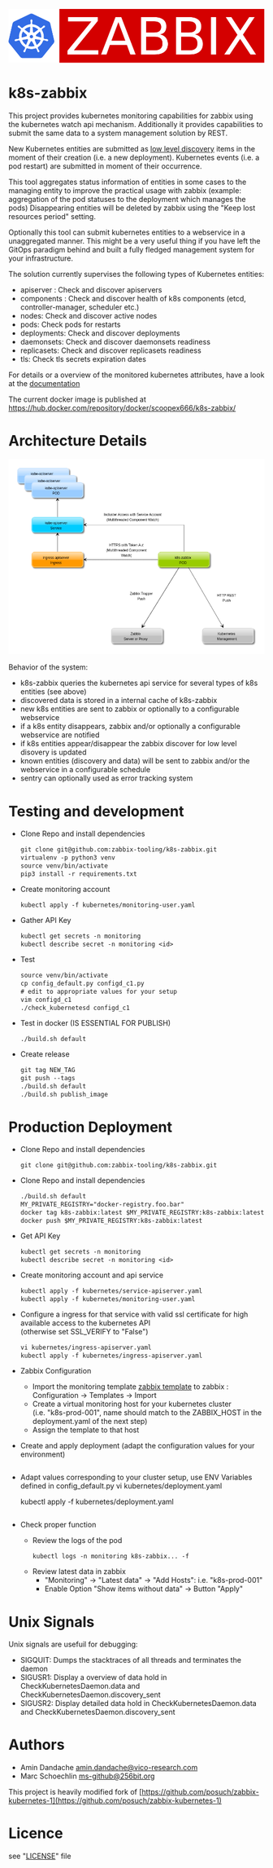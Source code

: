 ![K8SZabbix Logo](documentation/logo.svg)


k8s-zabbix
=================

This project provides kubernetes monitoring capabilities for zabbix using the kubernetes watch api mechanism.
Additionally it provides capabilities to submit the same data to a system management solution by REST.

New Kubernetes entities are submitted as [low level discovery](https://www.zabbix.com/documentation/current/manual/discovery/low_level_discovery)
items in the moment of their creation (i.e. a new deployment). Kubernetes events (i.e. a pod restart) are submitted in moment of their occurrence.

This tool aggregates status information of entities in some cases to the managing entity to improve the practical usage with zabbix
(example: aggregation of the pod statuses to the deployment which manages the pods)
Disappearing entities will be deleted by zabbix using the "Keep lost resources period" setting.

Optionally this tool can submit kubernetes entities to a webservice in a unaggregated manner.
This might be a very useful thing if you have left the GitOps paradigm behind and built a fully fledged management system for your infrastructure. 

The solution currently supervises the following types of Kubernetes entities:

* apiserver : Check and discover apiservers
* components : Check and discover health of k8s components (etcd, controller-manager, scheduler etc.)
* nodes: Check and discover active nodes
* pods: Check pods for restarts
* deployments: Check and discover deployments
* daemonsets: Check and discover daemonsets readiness
* replicasets: Check and discover replicasets readiness
* tls: Check tls secrets expiration dates

For details or a overview of the monitored kubernetes attributes, have a look at the [documentation](http://htmlpreview.github.io/?https://github.com/zabbix-tooling/k8s-zabbix/blob/master/documentation/template/custom_service_kubernetes.html)

The current docker image is published at https://hub.docker.com/repository/docker/scoopex666/k8s-zabbix/

Architecture Details
=====================


![Deployment Diagram](documentation/deployment_yed.png)

Behavior of the system:

* k8s-zabbix queries the kubernetes api service for several types of k8s entities (see above)
* discovered data is stored in a internal cache of k8s-zabbix
* new k8s entities are sent to zabbix or optionally to a configurable webservice
* if a k8s entity disappears, zabbix and/or optionally a configurable webservice are notified
* if k8s entities appear/disappear the zabbix discover for low level disovery is updated
* known entities (discovery and data) will be sent to zabbix and/or the webservice in a configurable schedule
* sentry can optionally used as error tracking system


Testing and development
=======================


* Clone Repo and install dependencies
  ```
  git clone git@github.com:zabbix-tooling/k8s-zabbix.git
  virtualenv -p python3 venv
  source venv/bin/activate
  pip3 install -r requirements.txt
  ```
* Create monitoring account
  ```
  kubectl apply -f kubernetes/monitoring-user.yaml
  ```
* Gather API Key
  ```
  kubectl get secrets -n monitoring
  kubectl describe secret -n monitoring <id>
  ```
* Test
  ```
  source venv/bin/activate
  cp config_default.py configd_c1.py
  # edit to appropriate values for your setup
  vim configd_c1
  ./check_kubernetesd configd_c1
  ```
* Test in docker (IS ESSENTIAL FOR PUBLISH)
  ```
  ./build.sh default
  ```
* Create release
  ```
  git tag NEW_TAG
  git push --tags
  ./build.sh default
  ./build.sh publish_image
  ```
Production Deployment
=====================

* Clone Repo and install dependencies
  ```
  git clone git@github.com:zabbix-tooling/k8s-zabbix.git
  ```
* Clone Repo and install dependencies
  ```
  ./build.sh default
  MY_PRIVATE_REGISTRY="docker-registry.foo.bar"
  docker tag k8s-zabbix:latest $MY_PRIVATE_REGISTRY:k8s-zabbix:latest
  docker push $MY_PRIVATE_REGISTRY:k8s-zabbix:latest
  ```
* Get API Key
  ```
  kubectl get secrets -n monitoring
  kubectl describe secret -n monitoring <id>
  ```
* Create monitoring account and api service
  ```
  kubectl apply -f kubernetes/service-apiserver.yaml
  kubectl apply -f kubernetes/monitoring-user.yaml
  ```
* Configure a ingress for that service with valid ssl certificate for high available access to the kubernetes API<BR>
  (otherwise set SSL\_VERIFY to "False")
  ```
  vi kubernetes/ingress-apiserver.yaml
  kubectl apply -f kubernetes/ingress-apiserver.yaml
  ```
* Zabbix Configuration
  * Import the monitoring template [zabbix template](template/custom_service_kubernetes.xml) to zabbix : Configuration →  Templates → Import
  * Create a virtual monitoring host for your kubernetes cluster <BR>
    (i.e. "k8s-prod-001", name should match to the ZABBIX\_HOST in the deployment.yaml of the next step)
  * Assign the template to that host
* Create and apply deployment
  (adapt the configuration values for your environment)
  ```
* Adapt values corresponding to your cluster setup, use ENV Variables defined in config_default.py
  vi kubernetes/deployment.yaml

  kubectl apply -f kubernetes/deployment.yaml
  ```
* Check proper function
  * Review the logs of the pod
    ```
    kubectl logs -n monitoring k8s-zabbix... -f
    ```
  * Review latest data in zabbix
    * "Monitoring" →  "Latest data" →  "Add Hosts": i.e. "k8s-prod-001"
    * Enable Option "Show items without data" →  Button "Apply"

Unix Signals
=======

Unix signals are usefuil for debugging:

 * SIGQUIT: Dumps the stacktraces of all threads and terminates the daemon
 * SIGUSR1: Display a overview of data hold in CheckKubernetesDaemon.data and CheckKubernetesDaemon.discovery_sent
 * SIGUSR2: Display detailed data hold in CheckKubernetesDaemon.data and CheckKubernetesDaemon.discovery_sent

Authors
=======

- Amin Dandache <amin.dandache@vico-research.com>
- Marc Schoechlin <ms-github@256bit.org>

This project is heavily modified fork of [https://github.com/posuch/zabbix-kubernetes-1](https://github.com/posuch/zabbix-kubernetes-1)

Licence
=======

see "[LICENSE](./LICENSE)" file
